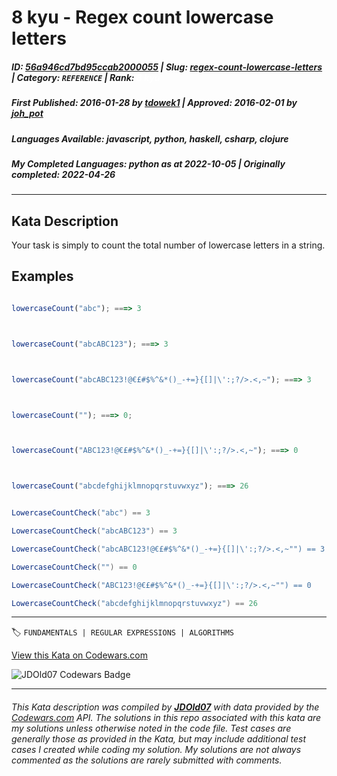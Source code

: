 # 8 kyu - Regex count lowercase letters

##### **ID**: [56a946cd7bd95ccab2000055](https://www.codewars.com/kata/56a946cd7bd95ccab2000055) | **Slug**: [regex-count-lowercase-letters](https://www.codewars.com/kata/56a946cd7bd95ccab2000055) | **Category**: `REFERENCE` | **Rank**: <span style="color:white">8 kyu</span>

##### **First Published**: 2016-01-28 ***by*** [tdowek1](https://www.codewars.com/users/tdowek1) | **Approved**: 2016-02-01 ***by*** [joh_pot](https://www.codewars.com/users/joh_pot)

##### **Languages Available**: javascript, python, haskell, csharp, clojure

##### **My Completed Languages**: python ***as at*** 2022-10-05 | **Originally completed**: 2022-04-26

---

## Kata Description


Your task is simply to count the total number of lowercase letters in a string.



## Examples



```javascript

lowercaseCount("abc"); ===> 3



lowercaseCount("abcABC123"); ===> 3



lowercaseCount("abcABC123!@€£#$%^&*()_-+=}{[]|\':;?/>.<,~"); ===> 3



lowercaseCount(""); ===> 0;



lowercaseCount("ABC123!@€£#$%^&*()_-+=}{[]|\':;?/>.<,~"); ===> 0



lowercaseCount("abcdefghijklmnopqrstuvwxyz"); ===> 26

```

```csharp

LowercaseCountCheck("abc") == 3

LowercaseCountCheck("abcABC123") == 3

LowercaseCountCheck("abcABC123!@€£#$%^&*()_-+=}{[]|\':;?/>.<,~"") == 3

LowercaseCountCheck("") == 0

LowercaseCountCheck("ABC123!@€£#$%^&*()_-+=}{[]|\':;?/>.<,~"") == 0

LowercaseCountCheck("abcdefghijklmnopqrstuvwxyz") == 26

```

---


🏷 `FUNDAMENTALS | REGULAR EXPRESSIONS | ALGORITHMS`


[View this Kata on Codewars.com](https://www.codewars.com/kata/56a946cd7bd95ccab2000055)

![](https://www.codewars.com/users/jdold07/badges/large "JDOld07 Codewars Badge")

---

###### *This Kata description was compiled by [**JDOld07**](https://tpstech.dev) with data provided by the [Codewars.com](https://www.codewars.com) API.  The solutions in this repo associated with this kata are my solutions unless otherwise noted in the code file.  Test cases are generally those as provided in the Kata, but may include additional test cases I created while coding my solution.  My solutions are not always commented as the solutions are rarely submitted with comments.*
